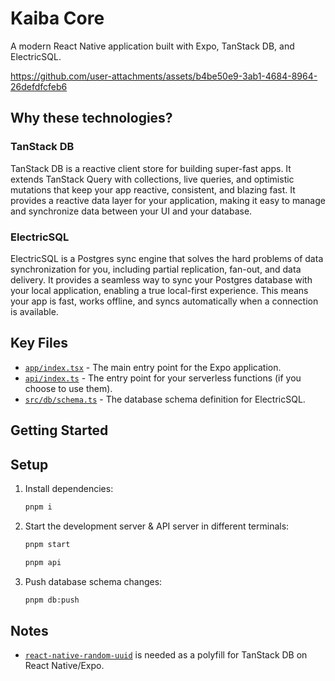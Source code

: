 # Kaiba Core

A modern React Native application built with Expo, TanStack DB, and ElectricSQL.

<https://github.com/user-attachments/assets/b4be50e9-3ab1-4684-8964-26defdfcfeb6>

## Why these technologies?

### TanStack DB

TanStack DB is a reactive client store for building super-fast apps. It extends TanStack Query with collections, live queries, and optimistic mutations that keep your app reactive, consistent, and blazing fast. It provides a reactive data layer for your application, making it easy to manage and synchronize data between your UI and your database.

### ElectricSQL

ElectricSQL is a Postgres sync engine that solves the hard problems of data synchronization for you, including partial replication, fan-out, and data delivery. It provides a seamless way to sync your Postgres database with your local application, enabling a true local-first experience. This means your app is fast, works offline, and syncs automatically when a connection is available.

## Key Files

* [`app/index.tsx`](./app/index.tsx) - The main entry point for the Expo application.
* [`api/index.ts`](./api/index.ts) - The entry point for your serverless functions (if you choose to use them).
* [`src/db/schema.ts`](./src/db/schema.ts) - The database schema definition for ElectricSQL.

## Getting Started

## Setup

1. Install dependencies:

    ```bash
    pnpm i
    ```

2. Start the development server & API server in different terminals:

    ```bash
    pnpm start
    ```

    ```bash
    pnpm api
    ```

3. Push database schema changes:

    ```bash
    pnpm db:push
    ```

## Notes

* [`react-native-random-uuid`](https://github.com/LinusU/react-native-random-uuid) is needed as a polyfill for TanStack DB on React Native/Expo.
